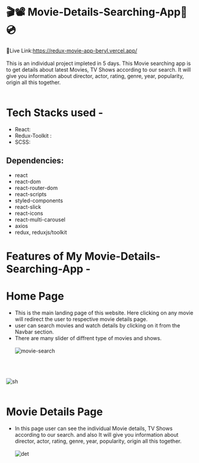 # 🎬📽 Movie-Details-Searching-App🎥💿


🔗Live Link:https://redux-movie-app-beryl.vercel.app/ </br></br>
This is an individual project impleted in 5 days. This Movie searching app is to get details about latest Movies, TV Shows according to our search. It will give you information about director, actor, rating, genre, year, popularity, origin all this together.
</br></br>

# Tech Stacks used -
- React:
- Redux-Toolkit :
- SCSS:

## Dependencies:
- react
- react-dom
- react-router-dom
- react-scripts
- styled-components
- react-slick
- react-icons
- react-multi-carousel
- axios
- redux, reduxjs/toolkit


# Features of My Movie-Details-Searching-App -
# Home Page
- This is the main landing page of this website. Here clicking on any movie will redirect the user to respective movie details page.
- user can search movies and watch details by clicking on it from the Navbar section.
- There are many slider of diffrent type of movies and shows.</br></br>
![movie-search](https://user-images.githubusercontent.com/107460617/213992369-72c633e3-9bec-40c9-a81d-6ddd3254506a.PNG)</br></br></br></br>

![sh](https://user-images.githubusercontent.com/107460617/213994481-50fd121c-0d82-4e36-b443-d304eaadaf17.PNG)</br></br>

# Movie Details Page
- In this page user can see the individual Movie details, TV Shows according to our search. and also It will give you information about director, actor, rating, genre, year, popularity, origin all this together.
</br></br>
![det](https://user-images.githubusercontent.com/107460617/213994758-5b9a701c-4e1a-41a9-a469-2f0ba6857d76.PNG)</br></br>

 













